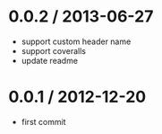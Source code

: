 
0.0.2 / 2013-06-27 
==================

  * support custom header name
  * support coveralls
  * update readme

0.0.1 / 2012-12-20 
==================

  * first commit

